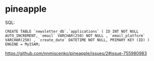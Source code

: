 # pineapple
SQL:
```
CREATE TABLE `newsletter_db`.`applications` ( ID INT NOT NULL AUTO_INCREMENT, `email` VARCHAR(250) NOT NULL , `email_platform` VARCHAR(250) , `create_date` DATETIME NOT NULL, PRIMARY KEY (ID) ) ENGINE = MyISAM;
```
https://github.com/nnmiscenko/pineapple/issues/2#issue-755980983
